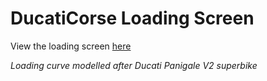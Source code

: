 # DucatiCorse Loading Screen

View the loading screen [here](https://pslib-cz.github.io/2021l4web-svg-animation-viktorzoubek/index.html)

*Loading curve modelled after Ducati Panigale V2 superbike*